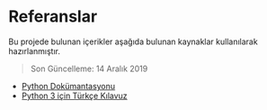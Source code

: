 # Referanslar

Bu projede bulunan içerikler aşağıda bulunan kaynaklar kullanılarak hazırlanmıştır.

> Son Güncelleme: 14 Aralık 2019

- [Python Dokümantasyonu](https://www.python.org/doc/)
- [Python 3 için Türkçe Kılavuz](https://belgeler.yazbel.com/python-istihza/)
